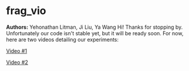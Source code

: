 # frag_vio
**Authors:** Yehonathan Litman, Ji Liu, Ya Wang
Hi! Thanks for stopping by. Unfortunately our code isn't stable yet, but it will be ready soon. For now, here are two videos detailing our experiments:

[Video #1](https://www.youtube.com/watch?v=pOi2GV1r_lM)

[Video #2](https://www.youtube.com/watch?v=VGol2Flg_R8)
